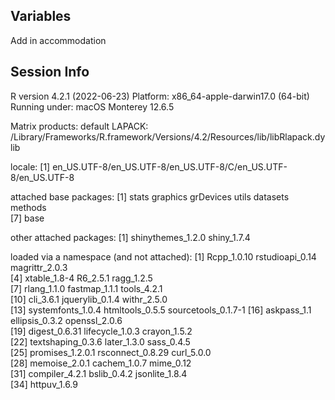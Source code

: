 

## Variables

Add in accommodation


## Session Info

R version 4.2.1 (2022-06-23)Platform: x86_64-apple-darwin17.0 (64-bit)Running under: macOS Monterey 12.6.5Matrix products: defaultLAPACK: /Library/Frameworks/R.framework/Versions/4.2/Resources/lib/libRlapack.dyliblocale:[1] en_US.UTF-8/en_US.UTF-8/en_US.UTF-8/C/en_US.UTF-8/en_US.UTF-8attached base packages:[1] stats     graphics  grDevices utils     datasets  methods  [7] base     other attached packages:[1] shinythemes_1.2.0 shiny_1.7.4      loaded via a namespace (and not attached): [1] Rcpp_1.0.10         rstudioapi_0.14     magrittr_2.0.3      [4] xtable_1.8-4        R6_2.5.1            ragg_1.2.5          [7] rlang_1.1.0         fastmap_1.1.1       tools_4.2.1        [10] cli_3.6.1           jquerylib_0.1.4     withr_2.5.0        [13] systemfonts_1.0.4   htmltools_0.5.5     sourcetools_0.1.7-1[16] askpass_1.1         ellipsis_0.3.2      openssl_2.0.6      [19] digest_0.6.31       lifecycle_1.0.3     crayon_1.5.2       [22] textshaping_0.3.6   later_1.3.0         sass_0.4.5         [25] promises_1.2.0.1    rsconnect_0.8.29    curl_5.0.0         [28] memoise_2.0.1       cachem_1.0.7        mime_0.12          [31] compiler_4.2.1      bslib_0.4.2         jsonlite_1.8.4     [34] httpuv_1.6.9  